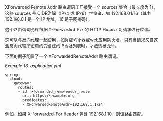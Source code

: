 XForwarded Remote Addr 路由谓语工厂接受一个 sources 集合（最长度为 1），这些 sources 是 CIDR注解（IPv4 或 IPv6）字符串，如 192.168.0.1/16（其中 192.168.0.1 是一个 IP 地址，16 是子网掩码）。

这个路由谓词允许根据 X-Forwarded-For 的 HTTP Header 对请求进行过滤。

这可以与反向代理一起使用，如负载均衡器或web应用防火墙，只有当请求来自这些反向代理所使用的受信任的IP地址列表时，才应该被允许。

下面的例子配置了一个 XForwardedRemoteAddr 路由谓词。

_Example 13. application.yml_



```plain
spring:
  cloud:
    gateway:
      routes:
      - id: xforwarded_remoteaddr_route
        uri: https://example.org
        predicates:
        - XForwardedRemoteAddr=192.168.1.1/24
```



例如，如果 X-Forwarded-For Header 包含 192.168.1.10，则该路由匹配。


